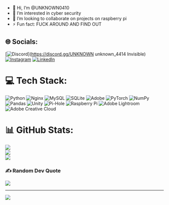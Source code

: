 - 👋 Hi, I’m @UNKNOWN0410
- 👀 I’m interested in cyber security
- 💞️ I’m looking to collaborate on projects on raspberry pi 
- ⚡ Fun fact: FUCK AROUND AND FIND OUT


## 🌐 Socials:
[![Discord](https://img.shields.io/badge/Discord-%237289DA.svg?logo=discord&logoColor=white)](https://discord.gg/UNKNOWN unknown_4414 Invisible) [![Instagram](https://img.shields.io/badge/Instagram-%23E4405F.svg?logo=Instagram&logoColor=white)](https://instagram.com/@shivv_paradox) [![LinkedIn](https://img.shields.io/badge/LinkedIn-%230077B5.svg?logo=linkedin&logoColor=white)](https://linkedin.com/in/www.linkedin.com/in/shiv-gamit-2a2148294) 

# 💻 Tech Stack:
![Python](https://img.shields.io/badge/python-3670A0?style=for-the-badge&logo=python&logoColor=ffdd54) ![Nginx](https://img.shields.io/badge/nginx-%23009639.svg?style=for-the-badge&logo=nginx&logoColor=white) ![MySQL](https://img.shields.io/badge/mysql-4479A1.svg?style=for-the-badge&logo=mysql&logoColor=white) ![SQLite](https://img.shields.io/badge/sqlite-%2307405e.svg?style=for-the-badge&logo=sqlite&logoColor=white) ![Adobe](https://img.shields.io/badge/adobe-%23FF0000.svg?style=for-the-badge&logo=adobe&logoColor=white) ![PyTorch](https://img.shields.io/badge/PyTorch-%23EE4C2C.svg?style=for-the-badge&logo=PyTorch&logoColor=white) ![NumPy](https://img.shields.io/badge/numpy-%23013243.svg?style=for-the-badge&logo=numpy&logoColor=white) ![Pandas](https://img.shields.io/badge/pandas-%23150458.svg?style=for-the-badge&logo=pandas&logoColor=white) ![Unity](https://img.shields.io/badge/unity-%23000000.svg?style=for-the-badge&logo=unity&logoColor=white) ![Pi-Hole](https://img.shields.io/badge/pihole-%2396060C.svg?style=for-the-badge&logo=pi-hole&logoColor=white) ![Raspberry Pi](https://img.shields.io/badge/-Raspberry_Pi-C51A4A?style=for-the-badge&logo=Raspberry-Pi) ![Adobe Lightroom](https://img.shields.io/badge/Adobe%20Lightroom-31A8FF.svg?style=for-the-badge&logo=Adobe%20Lightroom&logoColor=white) ![Adobe Creative Cloud](https://img.shields.io/badge/Adobe%20Creative%20Cloud-DA1F26.svg?style=for-the-badge&logo=Adobe%20Creative%20Cloud&logoColor=white)
# 📊 GitHub Stats:
![](https://github-readme-stats.vercel.app/api?username=UNKNOWN0410&theme=dark&hide_border=false&include_all_commits=false&count_private=false)<br/>
![](https://nirzak-streak-stats.vercel.app/?user=UNKNOWN0410&theme=dark&hide_border=false)<br/>
![](https://github-readme-stats.vercel.app/api/top-langs/?username=UNKNOWN0410&theme=dark&hide_border=false&include_all_commits=false&count_private=false&layout=compact)

### ✍️ Random Dev Quote
![](https://quotes-github-readme.vercel.app/api?type=horizontal&theme=merko)

---
[![](https://visitcount.itsvg.in/api?id=UNKNOWN0410&icon=3&color=11)](https://visitcount.itsvg.in)

<!-- Proudly created with GPRM ( https://gprm.itsvg.in ) -->
